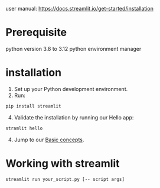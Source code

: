 user manual: https://docs.streamlit.io/get-started/installation

# Prerequisite
python version 3.8 to 3.12
python environment manager


# installation
1. Set up your Python development environment.
2. Run:
```bash
pip install streamlit
```
4. Validate the installation by running our Hello app:
```bash
stramlit hello
```
4. Jump to our [Basic concepts](https://docs.streamlit.io/get-started/fundamentals/main-concepts).

# Working with streamlit

```bash
streamlit run your_script.py [-- script args]
```
